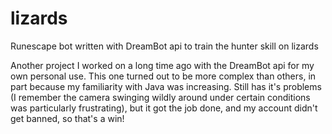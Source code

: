 # lizards
Runescape bot written with DreamBot api to train the hunter skill on lizards

Another project I worked on a long time ago with the DreamBot api for my own personal use.
This one turned out to be more complex than others, in part because my familiarity with Java was increasing.
Still has it's problems (I remember the camera swinging wildly around under certain conditions was particularly frustrating),
but it got the job done, and my account didn't get banned, so that's a win!